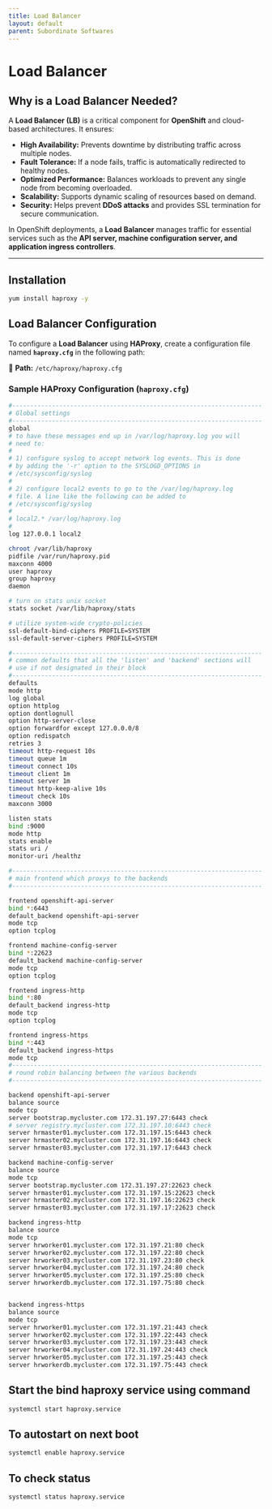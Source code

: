```yaml
---
title: Load Balancer
layout: default
parent: Subordinate Softwares
---
```


# Load Balancer  

## **Why is a Load Balancer Needed?**  
A **Load Balancer (LB)** is a critical component for **OpenShift** and cloud-based architectures. It ensures:  

- **High Availability:** Prevents downtime by distributing traffic across multiple nodes.  
- **Fault Tolerance:** If a node fails, traffic is automatically redirected to healthy nodes.  
- **Optimized Performance:** Balances workloads to prevent any single node from becoming overloaded.  
- **Scalability:** Supports dynamic scaling of resources based on demand.  
- **Security:** Helps prevent **DDoS attacks** and provides SSL termination for secure communication.  

In OpenShift deployments, a **Load Balancer** manages traffic for essential services such as the **API server, machine configuration server, and application ingress controllers**.  

---

## **Installation**  

```sh
yum install haproxy -y
```

## **Load Balancer Configuration**  

To configure a **Load Balancer** using **HAProxy**, create a configuration file named **`haproxy.cfg`** in the following path:  

📂 **Path:** `/etc/haproxy/haproxy.cfg`  

### **Sample HAProxy Configuration (`haproxy.cfg`)**  

```bash
#---------------------------------------------------------------------
# Global settings
#---------------------------------------------------------------------
global
# to have these messages end up in /var/log/haproxy.log you will
# need to:
#
# 1) configure syslog to accept network log events. This is done
# by adding the '-r' option to the SYSLOGD_OPTIONS in
# /etc/sysconfig/syslog
#
# 2) configure local2 events to go to the /var/log/haproxy.log
# file. A line like the following can be added to
# /etc/sysconfig/syslog
#
# local2.* /var/log/haproxy.log
#
log 127.0.0.1 local2

chroot /var/lib/haproxy
pidfile /var/run/haproxy.pid
maxconn 4000
user haproxy
group haproxy
daemon

# turn on stats unix socket
stats socket /var/lib/haproxy/stats

# utilize system-wide crypto-policies
ssl-default-bind-ciphers PROFILE=SYSTEM
ssl-default-server-ciphers PROFILE=SYSTEM

#---------------------------------------------------------------------
# common defaults that all the 'listen' and 'backend' sections will
# use if not designated in their block
#---------------------------------------------------------------------
defaults
mode http
log global
option httplog
option dontlognull
option http-server-close
option forwardfor except 127.0.0.0/8
option redispatch
retries 3
timeout http-request 10s
timeout queue 1m
timeout connect 10s
timeout client 1m
timeout server 1m
timeout http-keep-alive 10s
timeout check 10s
maxconn 3000

listen stats
bind :9000
mode http
stats enable
stats uri /
monitor-uri /healthz

#---------------------------------------------------------------------
# main frontend which proxys to the backends
#---------------------------------------------------------------------

frontend openshift-api-server
bind *:6443
default_backend openshift-api-server
mode tcp
option tcplog

frontend machine-config-server
bind *:22623
default_backend machine-config-server
mode tcp
option tcplog

frontend ingress-http
bind *:80
default_backend ingress-http
mode tcp
option tcplog

frontend ingress-https
bind *:443
default_backend ingress-https
mode tcp
#---------------------------------------------------------------------
# round robin balancing between the various backends
#---------------------------------------------------------------------

backend openshift-api-server
balance source
mode tcp
server bootstrap.mycluster.com 172.31.197.27:6443 check
# server registry.mycluster.com 172.31.197.10:6443 check
server hrmaster01.mycluster.com 172.31.197.15:6443 check
server hrmaster02.mycluster.com 172.31.197.16:6443 check
server hrmaster03.mycluster.com 172.31.197.17:6443 check

backend machine-config-server
balance source
mode tcp
server bootstrap.mycluster.com 172.31.197.27:22623 check
server hrmaster01.mycluster.com 172.31.197.15:22623 check
server hrmaster02.mycluster.com 172.31.197.16:22623 check
server hrmaster03.mycluster.com 172.31.197.17:22623 check

backend ingress-http
balance source
mode tcp
server hrworker01.mycluster.com 172.31.197.21:80 check
server hrworker02.mycluster.com 172.31.197.22:80 check
server hrworker03.mycluster.com 172.31.197.23:80 check
server hrworker04.mycluster.com 172.31.197.24:80 check
server hrworker05.mycluster.com 172.31.197.25:80 check
server hrworkerdb.mycluster.com 172.31.197.75:80 check


backend ingress-https
balance source
mode tcp
server hrworker01.mycluster.com 172.31.197.21:443 check
server hrworker02.mycluster.com 172.31.197.22:443 check
server hrworker03.mycluster.com 172.31.197.23:443 check
server hrworker04.mycluster.com 172.31.197.24:443 check
server hrworker05.mycluster.com 172.31.197.25:443 check
server hrworkerdb.mycluster.com 172.31.197.75:443 check
```


## **Start the bind haproxy service using command**  

```sh
systemctl start haproxy.service
```

## **To  autostart on next boot**  

```sh
systemctl enable haproxy.service
```

## **To  check status**  

```sh
systemctl status haproxy.service
```
